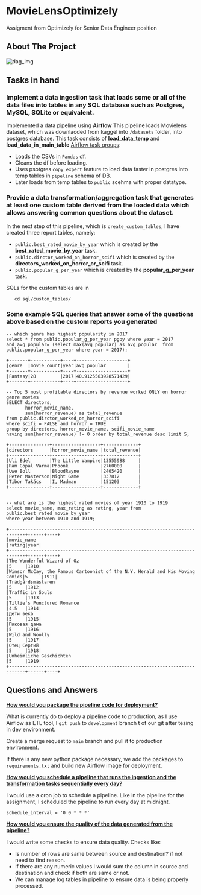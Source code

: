 # MovieLensOptimizely
Assigment from Optimizely for Senior Data Engineer position

## About The Project
![dag_img](https://github.com/Fazthe13th/MovieLensOptimizely/assets/19173590/58ab188e-743b-4ad9-9944-995e3903126b)

<!-- GETTING STARTED -->
## Tasks in hand

### Implement a data ingestion task that loads some or all of the data files into tables in any SQL database such as Postgres, MySQL, SQLite or equivalent.
Implemented a data pipeline using <b>Airflow</b>
This pipeline loads Movielens dataset, which was downlaoded from kaggel into `/datasets` folder, into postgres database.
This task consists of <b>load_data_temp</b> and <b>load_data_in_main_table</b> [Airflow task groups](https://docs.astronomer.io/learn/task-groups):
* Loads the CSVs in `Pandas` df.
* Cleans the df before loading.
* Uses psotgres `copy_expert` feature to load data faster in postgres into temp tables in `pipeline` schema of DB.
* Later loads from temp tables to `public` scehma with proper datatype.

### Provide a data transformation/aggregation task that generates at least one custom table derived from the loaded data which allows answering common questions about the dataset.
In the next step of this pipeline, which is `create_custom_tables`, I have created three report tables, namely:
* `public.best_rated_movie_by_year` which is created by the <b>best_rated_movie_by_year</b> task.
* `public.dirctor_worked_on_horror_scifi` which is created by the <b>directors_worked_on_horror_or_scifi</b> task.
* `public.popular_g_per_year` which is created by the <b>popular_g_per_year</b> task.


SQLs for the custom tables are in
```
   cd sql/custom_tables/
   ```
### Some example SQL queries that answer some of the questions above based on the custom reports you generated
```
-- which genre has highest popularity in 2017
select * from public.popular_g_per_year pgpy where year = 2017
and avg_popular= (select max(avg_popular) as avg_popular  from public.popular_g_per_year where year = 2017);

+-------+-----------+----+-------------------+
|genre  |movie_count|year|avg_popular        |
+-------+-----------+----+-------------------+
|Fantasy|28         |2017|40.9125583928571429|
+-------+-----------+----+-------------------+

-- Top 5 most profitable directors by revenue worked ONLY on horror genre movies
SELECT directors,
       horror_movie_name,
       sum(horror_revenue) as total_revenue
from public.dirctor_worked_on_horror_scifi
where scifi = FALSE and horror = TRUE
group by directors, horror_movie_name, scifi_movie_name
having sum(horror_revenue) != 0 order by total_revenue desc limit 5;

+---------------+------------------+-------------+
|directors      |horror_movie_name |total_revenue|
+---------------+------------------+-------------+
|Uli Edel       |The Little Vampire|13555988     |
|Ram Gopal Varma|Phoonk            |2760000      |
|Uwe Boll       |BloodRayne        |2405420      |
|Peter Masterson|Night Game        |337812       |
|Tibor Takács   |I, Madman         |151203       |
+---------------+------------------+-------------+


-- what are is the highest rated movies of year 1910 to 1919
select movie_name, max_rating as rating, year from public.best_rated_movie_by_year
where year between 1910 and 1919;

+----------------------------------------------------------------------------+------+----+
|movie_name                                                                  |rating|year|
+----------------------------------------------------------------------------+------+----+
|The Wonderful Wizard of Oz                                                  |5     |1910|
|Winsor McCay, the Famous Cartoonist of the N.Y. Herald and His Moving Comics|5     |1911|
|Trädgårdsmästaren                                                           |5     |1912|
|Traffic in Souls                                                            |5     |1913|
|Tillie's Punctured Romance                                                  |4.5   |1914|
|Дети века                                                                   |5     |1915|
|Пиковая дама                                                                |5     |1916|
|Wild and Woolly                                                             |5     |1917|
|Отец Сергий                                                                 |5     |1918|
|Unheimliche Geschichten                                                     |5     |1919|
+----------------------------------------------------------------------------+------+----+
```

## Questions and Answers
**[How would you package the pipeline code for deployment?](#id00)** <a id="id00"></a><!-- ID: 00 -->

What is currently do to deploy a pipeline code to production, as I use Airflow as ETL tool, I `git push` to `development` branch t of our git after tesing in dev environment.

Create a merge request to `main` branch and pull it to production environment.

If there is any new python package necessary, we add the packages to `requirements.txt` and build new Airflow image for deployment.

**[How would you schedule a pipeline that runs the ingestion and the transformation tasks sequentially every day?](#id01)** <a id="id01"></a><!-- ID: 01 -->

I would use a cron job to schedule a pipeline. Like in the pipeline for the assignment, I scheduled the pipeline to run every day at midnight.
```
schedule_interval = '0 0 * * *'
```
**[How would you ensure the quality of the data generated from the pipeline?](#id02)** <a id="id02"></a><!-- ID: 02 -->

I would write some checks to ensure data quality. Checks like:
* Is number of rows are same between source and destination? if not need to find reason.
* If there are any numeric values I would sum the column in source and destination and check if both are same or not.
* We can manage log tables in pipeline to ensure data is being properly processed.







